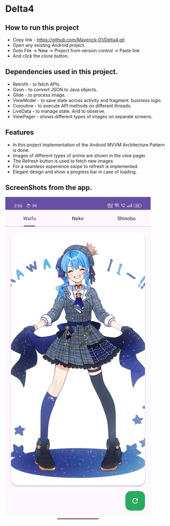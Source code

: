 # Delta4

## How to run this project
* Copy link - https://github.com/Maverick-01/Delta4.git
* Open any existing Android project.
* Goto File -> New -> Project from version control -> Paste link
* And click the clone button.

## Dependencies used in this project.
* Retrofit - to fetch APIs.
* Gson - to convert JSON to Java objects.
* Glide - to process image.
* ViewModel - to save state across activity and fragment. business logic.
* Coroutine - to execute API methods on different threads.
* LiveData - to manage state. And to observe.
* ViewPager - shows different types of images on separate screens.

## Features
* In this project implementation of the Android MVVM Architecture Pattern is done.
* Images of different types of anime are shown in the view pager.
* The Refresh button is used to fetch new images
* For a seamless experience swipe to refresh is implemented.
* Elegant design and show a progress bar in case of loading.

## ScreenShots from the app.
![alt text](https://github.com/Maverick-01/Delta4/blob/main/app/Deltafour.jpeg)
